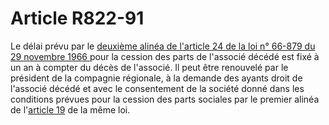 # Article R822-91

Le délai prévu par le <a href='/affichTexteArticle.do?cidTexte=JORFTEXT000000692471&idArticle=LEGIARTI000006290552&dateTexte=&categorieLien=cid' title='Loi n° 66-879 du 29 novembre 1966 - art. 24 (V)'>deuxième alinéa de l'article 24 de la loi n° 66-879 du 29 novembre 1966 </a>pour la cession des parts de l'associé décédé est fixé à un an à compter du décès de l'associé. Il peut être renouvelé par le président de la compagnie régionale, à la demande des ayants droit de l'associé décédé et avec le consentement de la société donné dans les conditions prévues pour la cession des parts sociales par le premier alinéa de l'<a href='/affichTexteArticle.do?cidTexte=JORFTEXT000000692471&idArticle=LEGIARTI000006290544&dateTexte=&categorieLien=cid' title='Loi n° 66-879 du 29 novembre 1966 - art. 19 (V)'>article 19</a> de la même loi.